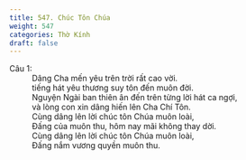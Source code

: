 ```yaml
---
title: 547. Chúc Tôn Chúa
weight: 547
categories: Thờ Kính
draft: false
---
```

<dl><dt>Câu 1:</dt><dd data-verse="1">Dâng Cha mến yêu trên trời rất cao vời. <br/>tiếng hát yêu thương suy tôn đến muôn đời. <br/>Nguyện Ngài ban thiên ân đến trên từng lời hát ca ngợi, <br/>và lòng con xin dâng hiến lên Cha Chí Tôn. <br/>Cùng dâng lên lời chúc tôn Chúa muôn loài, <br/>Ðấng của muôn thu, hôm nay mãi không thay dời. <br/>Cùng dâng lên lời chúc tôn Chúa muôn loài, <br/>Ðấng nắm vương quyền muôn thu. </dd></dl>
